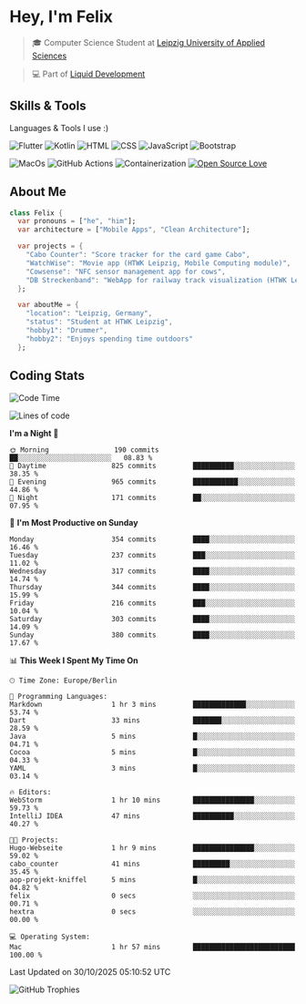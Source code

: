 # Hey, I'm Felix 
<!--
[![GitHub followers](https://img.shields.io/github/followers/flixcoo?style=social)](https://github.com/flixcoo)
[![GitHub stars](https://img.shields.io/github/stars/flixcoo?style=social)](https://github.com/flixcoo)
-->

> 🎓 Computer Science Student at [Leipzig University of Applied Sciences](https://htwk-leipzig.de)

>  💻 Part of [Liquid Development](https://github.com/LiquidDevelopmentDE)

<!-- ![Felix's GitHub stats](https://github-readme-stats.vercel.app/api?username=flixcoo&show_icons=true&theme=radical) -->
## Skills & Tools
Languages & Tools I use :)

![Flutter](https://img.shields.io/badge/Multi--Platform-Flutter-informational?style=flat&color=027DFD&logo=flutter&logoColor=027DFD)
![Kotlin](https://img.shields.io/badge/Android-Kotlin-informational?style=flat&color=7F52FF&logo=kotlin&logoColor=7F52FF)
![HTML](https://img.shields.io/badge/Web-HTML5-informational?style=flat&color=E34F26&logo=html5&logoColor=E34F26)
![CSS](https://img.shields.io/badge/Web-CSS3-informational?style=flat&color=F43059&logo=css&logoColor=F43059)
![JavaScript](https://img.shields.io/badge/Web-JavaScript-informational?style=flat&logo=javascript&color=F7DF1E)
![Bootstrap](https://img.shields.io/badge/Web-Bootstrap_5-informational?style=flat&color=7952B3&logo=bootstrap&logoColor=7952B3)

![MacOs](https://img.shields.io/badge/System-MacOS-informational?style=flat&logo=apple&logoColor=FFFFFF&color=222)
![GitHub Actions](https://img.shields.io/badge/CI/CD-GitHub_Actions-informational?style=flat&color=DD5D20&logo=github-actions&logoColor=DD5D20)
![Containerization](https://img.shields.io/badge/Containerization-Docker-informational?style=flat&color=2496ED&logo=docker&logoColor=2496ED)
[![Open Source Love](https://badges.frapsoft.com/os/v1/open-source.svg?v=102)](https://github.com/ellerbrock/open-source-badge/)

## About Me

```dart
class Felix {
  var pronouns = ["he", "him"];
  var architecture = ["Mobile Apps", "Clean Architecture"];

  var projects = {
    "Cabo Counter": "Score tracker for the card game Cabo",
    "WatchWise": "Movie app (HTWK Leipzig, Mobile Computing module)",
    "Cowsense": "NFC sensor management app for cows",
    "DB Streckenband": "WebApp for railway track visualization (HTWK Leipzig, Software Project module)"
  };

  var aboutMe = {
    "location": "Leipzig, Germany",
    "status": "Student at HTWK Leipzig",
    "hobby1": "Drummer",
    "hobby2": "Enjoys spending time outdoors"
  };
```

## Coding Stats
<!--START_SECTION:waka-->
![Code Time](http://img.shields.io/badge/Code%20Time-343%20hrs%2023%20mins-blue)

![Lines of code](https://img.shields.io/badge/From%20Hello%20World%20I%27ve%20Written-292.3%20thousand%20lines%20of%20code-blue)

**I'm a Night 🦉** 

```text
🌞 Morning                190 commits         ██░░░░░░░░░░░░░░░░░░░░░░░   08.83 % 
🌆 Daytime                825 commits         ██████████░░░░░░░░░░░░░░░   38.35 % 
🌃 Evening                965 commits         ███████████░░░░░░░░░░░░░░   44.86 % 
🌙 Night                  171 commits         ██░░░░░░░░░░░░░░░░░░░░░░░   07.95 % 
```
📅 **I'm Most Productive on Sunday** 

```text
Monday                   354 commits         ████░░░░░░░░░░░░░░░░░░░░░   16.46 % 
Tuesday                  237 commits         ███░░░░░░░░░░░░░░░░░░░░░░   11.02 % 
Wednesday                317 commits         ████░░░░░░░░░░░░░░░░░░░░░   14.74 % 
Thursday                 344 commits         ████░░░░░░░░░░░░░░░░░░░░░   15.99 % 
Friday                   216 commits         ███░░░░░░░░░░░░░░░░░░░░░░   10.04 % 
Saturday                 303 commits         ████░░░░░░░░░░░░░░░░░░░░░   14.09 % 
Sunday                   380 commits         ████░░░░░░░░░░░░░░░░░░░░░   17.67 % 
```


📊 **This Week I Spent My Time On** 

```text
🕑︎ Time Zone: Europe/Berlin

💬 Programming Languages: 
Markdown                 1 hr 3 mins         █████████████░░░░░░░░░░░░   53.74 % 
Dart                     33 mins             ███████░░░░░░░░░░░░░░░░░░   28.59 % 
Java                     5 mins              █░░░░░░░░░░░░░░░░░░░░░░░░   04.71 % 
Cocoa                    5 mins              █░░░░░░░░░░░░░░░░░░░░░░░░   04.33 % 
YAML                     3 mins              █░░░░░░░░░░░░░░░░░░░░░░░░   03.14 % 

🔥 Editors: 
WebStorm                 1 hr 10 mins        ███████████████░░░░░░░░░░   59.73 % 
IntelliJ IDEA            47 mins             ██████████░░░░░░░░░░░░░░░   40.27 % 

🐱‍💻 Projects: 
Hugo-Webseite            1 hr 9 mins         ███████████████░░░░░░░░░░   59.02 % 
cabo_counter             41 mins             █████████░░░░░░░░░░░░░░░░   35.45 % 
aop-projekt-kniffel      5 mins              █░░░░░░░░░░░░░░░░░░░░░░░░   04.82 % 
felix                    0 secs              ░░░░░░░░░░░░░░░░░░░░░░░░░   00.71 % 
hextra                   0 secs              ░░░░░░░░░░░░░░░░░░░░░░░░░   00.00 % 

💻 Operating System: 
Mac                      1 hr 57 mins        █████████████████████████   100.00 % 
```


 Last Updated on 30/10/2025 05:10:52 UTC
<!--END_SECTION:waka-->

![GitHub Trophies](https://github-profile-trophy.vercel.app/?username=flixcoo&theme=onedark&row=1)
